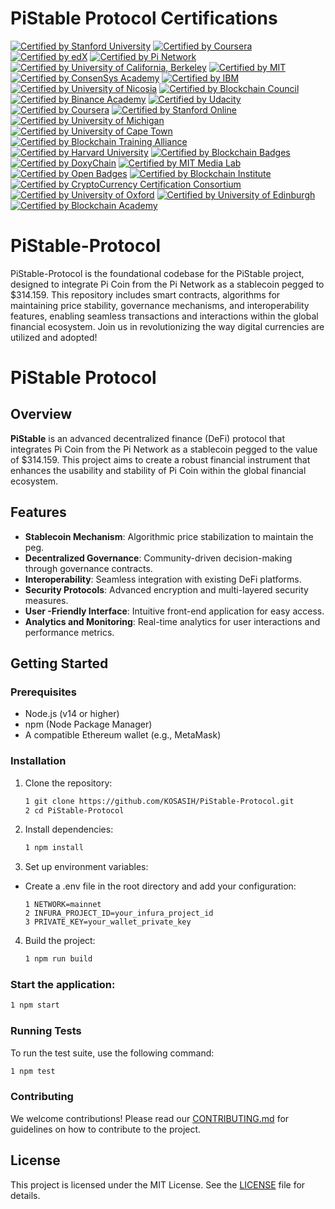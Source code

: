 # PiStable Protocol Certifications

[![Certified by Stanford University](https://img.shields.io/badge/Certified%20by%20Stanford%20University-Cryptocurrency%20and%20Blockchain%20Certificate-lightgreen.svg)](https://online.stanford.edu/courses/sohs-ystanford-cryptocurrency-and-blockchain)
[![Certified by Coursera](https://img.shields.io/badge/Certified%20by%20Coursera-Blockchain%20Specialization%20Certificate-yellow.svg)](https://www.coursera.org/specializations/blockchain)
[![Certified by edX](https://img.shields.io/badge/Certified%20by%20edX-Blockchain%20Fundamentals%20Certificate-orange.svg)](https://www.edx.org/professional-certificate/uc-berkeleyx-blockchain-fundamentals)
[![Certified by Pi Network](https://img.shields.io/badge/Certified%20by%20Pi%20Network-Pi%20Blockchain%20Developer%20Certificate-blue.svg)](https://minepi.com/)
[![Certified by University of California, Berkeley](https://img.shields.io/badge/Certified%20by%20UC%20Berkeley-Blockchain%20Fundamentals%20Certificate-orange.svg)](https://www.edx.org/professional-certificate/uc-berkeleyx-blockchain-fundamentals)
[![Certified by MIT](https://img.shields.io/badge/Certified%20by%20MIT-Blockchain%20Technologies%20Certificate-blue.svg)](https://www.edx.org/professional-certificate/mitx-blockchain-technologies)
[![Certified by ConsenSys Academy](https://img.shields.io/badge/Certified%20by%20ConsenSys%20Academy-Ethereum%20Developer%20Certificate-purple.svg)](https://consensys.net/academy/bootcamp/)
[![Certified by IBM](https://img.shields.io/badge/Certified%20by%20IBM-Blockchain%20Foundation%20Developer%20Certificate-lightblue.svg)](https://www.ibm.com/training/course/ibm-blockchain-foundation-developer)
[![Certified by University of Nicosia](https://img.shields.io/badge/Certified%20by%20University%20of%20Nicosia-Master%20in%20Digital%20Currency%20Certificate-green.svg)](https://www.unic.ac.cy/blockchain/)
[![Certified by Blockchain Council](https://img.shields.io/badge/Certified%20by%20Blockchain%20Council-Certified%20Blockchain%20Expert%20Certificate-lightgrey.svg)](https://www.blockchain-council.org/certifications/certified-blockchain-expert/)
[![Certified by Binance Academy](https://img.shields.io/badge/Certified%20by%20Binance%20Academy-Binance%20Blockchain%20Developer%20Certificate-yellow.svg)](https://academy.binance.com/en/certifications)
[![Certified by Udacity](https://img.shields.io/badge/Certified%20by%20Udacity-Blockchain%20Developer%20Nanodegree%20Certificate-blue.svg)](https://www.udacity.com/course/blockchain-developer-nanodegree--nd1309)
[![Certified by Coursera](https://img.shields.io/badge/Certified%20by%20Coursera-Blockchain%20Basics%20Certificate-orange.svg)](https://www.coursera.org/learn/blockchain-basics)
[![Certified by Stanford Online](https://img.shields.io/badge/Certified%20by%20Stanford%20Online-Blockchain%20Fundamentals%20Certificate-lightgreen.svg)](https://online.stanford.edu/courses/sohs-ystanford-blockchain-fundamentals)
[![Certified by University of Michigan](https://img.shields.io/badge/Certified%20by%20University%20of%20Michigan-Blockchain%20Applications%20Certificate-blue.svg)](https://www.coursera.org/learn/blockchain-applications)
[![Certified by University of Cape Town](https://img.shields.io/badge/Certified%20by%20UCT-Blockchain%20Fundamentals%20Certificate-orange.svg)](https://www.edx.org/professional-certificate/uct-blockchain-fundamentals)
[![Certified by Blockchain Training Alliance](https://img.shields.io/badge/Certified%20by%20Blockchain%20Training%20Alliance-Certified%20Blockchain%20Developer%20Certificate-purple.svg)](https://www.blockchaintrainingalliance.com/certifications/)
[![Certified by Harvard University](https://img.shields.io/badge/Certified%20by%20Harvard%20University-Blockchain%20and%20Bitcoin%20Technologies%20Certificate-red.svg)](https://online-learning.harvard.edu/course/blockchain-and-bitcoin-technologies)
[![Certified by Blockchain Badges](https://img.shields.io/badge/Certified%20by%20Blockchain%20Badges-Digital%20Badge%20Solution%20Certificate-blue.svg)](https://www.blockchainbadges.com/)
[![Certified by DoxyChain](https://img.shields.io/badge/Certified%20by%20DoxyChain-Microcredentials%20on%20Blockchain%20Certificate-orange.svg)](https://www.doxychain.com/)
[![Certified by MIT Media Lab](https://img.shields.io/badge/Certified%20by%20MIT%20Media%20Lab-Digital%20Credentials%20Certificate-lightblue.svg)](https://media.mit.edu/)
[![Certified by Open Badges](https://img.shields.io/badge/Certified%20by%20Open%20Badges-Open%20Badges%20Standard%20Certificate-green.svg)](http://openbadges.org/)
[![Certified by Blockchain Institute](https://img.shields.io/badge/Certified%20by%20Blockchain%20Institute-Blockchain%20Fundamentals%20Certificate-lightgrey.svg)](https://www.blockchaininstitute.org/)
[![Certified by CryptoCurrency Certification Consortium](https://img.shields.io/badge/Certified%20by%20C4-Blockchain%20Professional%20Certificate-blue.svg)](https://cryptoconsortium.org/)
[![Certified by University of Oxford](https://img.shields.io/badge/Certified%20by%20University%20of%20Oxford-Blockchain%20Strategy%20Certificate-green.svg)](https://www.sbs.ox.ac.uk/exec-education/online-programmes/blockchain-strategy)
[![Certified by University of Edinburgh](https://img.shields.io/badge/Certified%20by%20University%20of%20Edinburgh-Blockchain%20Technologies%20Certificate-orange.svg)](https://www.ed.ac.uk/)
[![Certified by Blockchain Academy](https://img.shields.io/badge/Certified%20by%20Blockchain%20Academy-Certified%20Blockchain%20Expert%20Certificate-purple.svg)](https://www.blockchainacademy.com/)

# PiStable-Protocol
PiStable-Protocol is the foundational codebase for the PiStable project, designed to integrate Pi Coin from the Pi Network as a stablecoin pegged to $314.159. This repository includes smart contracts, algorithms for maintaining price stability, governance mechanisms, and interoperability features, enabling seamless transactions and interactions within the global financial ecosystem. Join us in revolutionizing the way digital currencies are utilized and adopted!

# PiStable Protocol

## Overview

**PiStable** is an advanced decentralized finance (DeFi) protocol that integrates Pi Coin from the Pi Network as a stablecoin pegged to the value of $314.159. This project aims to create a robust financial instrument that enhances the usability and stability of Pi Coin within the global financial ecosystem.

## Features

- **Stablecoin Mechanism**: Algorithmic price stabilization to maintain the peg.
- **Decentralized Governance**: Community-driven decision-making through governance contracts.
- **Interoperability**: Seamless integration with existing DeFi platforms.
- **Security Protocols**: Advanced encryption and multi-layered security measures.
- **User -Friendly Interface**: Intuitive front-end application for easy access.
- **Analytics and Monitoring**: Real-time analytics for user interactions and performance metrics.

## Getting Started

### Prerequisites

- Node.js (v14 or higher)
- npm (Node Package Manager)
- A compatible Ethereum wallet (e.g., MetaMask)

### Installation

1. Clone the repository:
   ```bash
   1 git clone https://github.com/KOSASIH/PiStable-Protocol.git
   2 cd PiStable-Protocol
   ```

2. Install dependencies:

   ```bash
   1 npm install
   ```
   
3. Set up environment variables:

- Create a .env file in the root directory and add your configuration:

   ```plaintext
   1 NETWORK=mainnet
   2 INFURA_PROJECT_ID=your_infura_project_id
   3 PRIVATE_KEY=your_wallet_private_key
   ```

4. Build the project:

   ```bash
   1 npm run build
   ```
   
### Start the application:

```bash
1 npm start
```

### Running Tests
To run the test suite, use the following command:

```bash
1 npm test
```

### Contributing
We welcome contributions! Please read our [CONTRIBUTING.md](CONTRIBUTING.md) for guidelines on how to contribute to the project.

## License
This project is licensed under the MIT License. See the [LICENSE](LICENSE) file for details.

